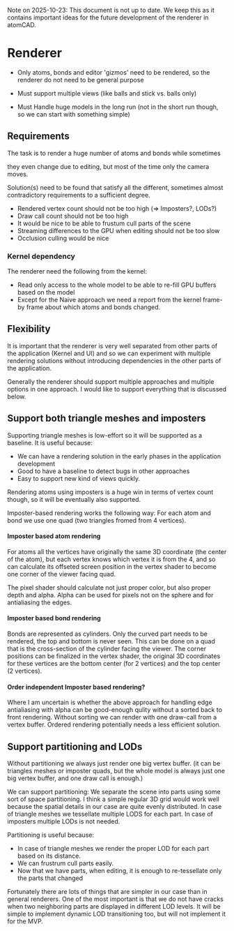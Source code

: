 Note on 2025-10-23: This document is not up to date. We keep this as it contains
important ideas for the future development of the renderer in atomCAD.

# Renderer

- Only atoms, bonds and editor 'gizmos' need to be rendered, so the renderer do not need to be general purpose

- Must support multiple views (like balls and stick vs. balls only)
- Must Handle huge models in the long run (not in the short run though, so we can start with something simple)

## Requirements

The task is to render a huge number of atoms and bonds while sometimes

they even change due to editing, but most of the time only the camera moves.



Solution(s) need to be found that satisfy all the different, sometimes almost contradictory requirements to a sufficient degree.



- Rendered vertex count should not be too high (=> Imposters?, LODs?)
- Draw call count should not be too high
- It would be nice to be able to frustum cull parts of the scene
- Streaming differences to the GPU when editing should not be too slow
- Occlusion culling would be nice

### Kernel dependency

The renderer need the following from the kernel:

- Read only access to the whole model to be able to re-fill GPU buffers based on the model
- Except for the Naive approach we need a report from the kernel frame-by frame about which atoms and bonds changed.

## Flexibility

It is important that the renderer is very well separated from other parts of the application (Kernel and UI) and so we can experiment with multiple rendering solutions without introducing dependencies in the other parts of the application.

Generally the renderer should support multiple approaches and multiple options in one approach. I would like to support everything that is discussed below. 

## Support both triangle meshes and imposters

Supporting triangle meshes is low-effort so it will be supported as a baseline. It is useful because:

- We can have a rendering solution in the early phases in the application development
- Good to have a baseline to detect bugs in other approaches
- Easy to support new kind of views quickly.

Rendering atoms using imposters is a huge win in terms of vertex count though, so it will be eventually also supported.

Imposter-based rendering works the following way: For each atom and bond we use one quad (two triangles fromed from 4 vertices).

#### Imposter based atom rendering

For atoms all the vertices have originally the same 3D coordinate (the center of the atom), but each vertex knows which vertex it is from the 4, and so can calculate its offseted screen position in the vertex shader to become one corner of the viewer facing quad.

The pixel shader should calculate not just proper color, but also proper depth and alpha. Alpha can be used for pixels not on the sphere and for antialiasing the edges.

#### Imposter based bond rendering

Bonds are represented as cylinders. Only the curved part needs to be rendered, the top and bottom is never seen. This can be done on a quad that is the cross-section of the cylinder facing the viewer. The corner positions can be finalized in the vertex shader, the original 3D coordinates for these vertices are the bottom center (for 2 vertices) and the top center (2 vertices).

#### Order independent Imposter based rendering?

Where I am uncertain is whether the above approach for handling edge antialiasing with alpha can be good-enough qulity without a sorted back to front rendering. Without sorting we can render with one draw-call from a vertex buffer. Ordered rendering potentially needs a less efficient solution.

## Support partitioning and LODs

Without partitioning we always just render one big vertex buffer. (it can be triangles meshes or imposter quads, but the whole model is always just one big vertex buffer, and one draw call is enough.)

We can support partitioning: We separate the scene into parts using some sort of space partitioning. I think a simple regular 3D grid would work well because the spatial details in our case are quite evenly distributed. In case of triangle meshes we tessellate multiple LODS for each part. In case of imposters multiple LODs is not needed. 

Partitioning is useful because:

- In case of triangle meshes we render the proper LOD for each part based on its distance.
- We can frustrum cull parts easily.
- Now that we have parts, when editing, it is enough to re-tessellate only the parts that changed 

Fortunately there are lots of things that are simpler in our case than in general renderers. One of the most important is that we do not have cracks when two neighboring parts are displayed in different LOD levels. It will be simple to implement dynamic LOD transitioning too, but will not implement it for the MVP.

